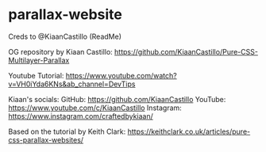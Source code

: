 # parallax-website
Creds to @KiaanCastillo (ReadMe)

OG repository by Kiaan Castillo:
https://github.com/KiaanCastillo/Pure-CSS-Multilayer-Parallax

Youtube Tutorial:
https://www.youtube.com/watch?v=VH0iYda6KNs&ab_channel=DevTips

Kiaan's socials:
GitHub: https://github.com/KiaanCastillo
YouTube: https://www.youtube.com/c/KiaanCastillo
Instagram: https://www.instagram.com/craftedbykiaan/

Based on the tutorial by Keith Clark:
https://keithclark.co.uk/articles/pure-css-parallax-websites/
